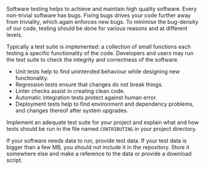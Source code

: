 Software testing helps to achieve and maintain high quality software. Every
non-trivial software has bugs. Fixing bugs drives your code further away from
triviality, which again enforces new bugs. To minimise the bug-density of our
code, testing should be done for various reasons and at different levels.

Typically a test suite is implemented: a collection of small functions each
testing a specific functionality of the code. Developers and users may run the
test suite to check the integrity and correctness of the software.

- Unit tests help to find unintended behaviour while designing
  new functionality.
- Regression tests ensure that changes do not break things.
- Linter checks assist in creating clean code.
- Automatic integration tests protect against human error.
- Deployment tests help to find environment and dependency problems, and changes thereof after system upgrades.

Implement an adequate test suite for your project and explain what and how
tests should be run in the file named `CONTRIBUTING` in your project directory.

If your software needs data to run, provide test data. If your test data is
bigger than a few MB, you should not include it in the repository. Store it
somewhere else and make a reference to the data or provide a download script.
